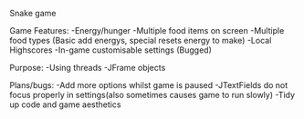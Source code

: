 Snake game

Game Features:
-Energy/hunger
-Multiple food items on screen
-Multiple food types (Basic add energys, special resets energy to make)
-Local Highscores
-In-game customisable settings (Bugged)

Purpose:
-Using threads
-JFrame objects

Plans/bugs:
-Add more options whilst game is paused
-JTextFields do not focus properly in settings(also sometimes causes game to run slowly)
-Tidy up code and game aesthetics
